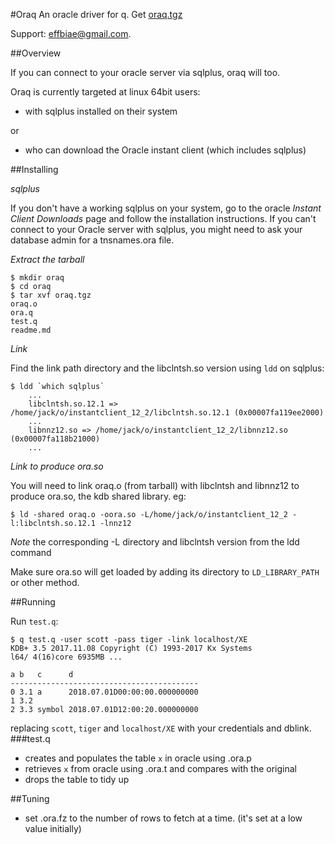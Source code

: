 #Oraq
An oracle driver for q.  Get [oraq.tgz](./oraq.tgz)

Support: effbiae@gmail.com.

##Overview

If you can connect to your oracle server via sqlplus, oraq will too.

Oraq is currently targeted at linux 64bit users:

 - with sqlplus installed on their system

or

 - who can download the Oracle instant client (which includes sqlplus)

##Installing

_sqlplus_

If you don't have a working sqlplus on your system, go to the oracle _Instant Client Downloads_ page and follow the installation instructions.  If you can't connect to your Oracle server with sqlplus, you might need to ask your database admin for a tnsnames.ora file.  

_Extract the tarball_

    $ mkdir oraq
    $ cd oraq
    $ tar xvf oraq.tgz 
    oraq.o
    ora.q
    test.q
    readme.md

_Link_

Find the link path directory and the libclntsh.so version using ```ldd``` on sqlplus: 

    $ ldd `which sqlplus`
        ...
        libclntsh.so.12.1 => /home/jack/o/instantclient_12_2/libclntsh.so.12.1 (0x00007fa119ee2000)
        ...
        libnnz12.so => /home/jack/o/instantclient_12_2/libnnz12.so (0x00007fa118b21000)
        ...

_Link to produce ora.so_

You will need to link oraq.o (from tarball) with libclntsh and libnnz12 to produce ora.so, the kdb shared library.  eg:

    $ ld -shared oraq.o -oora.so -L/home/jack/o/instantclient_12_2 -l:libclntsh.so.12.1 -lnnz12

_Note_ the corresponding -L directory and libclntsh version from the ldd command

Make sure ora.so will get loaded by adding its directory to ```LD_LIBRARY_PATH``` or other method.

##Running

Run ```test.q```:

    $ q test.q -user scott -pass tiger -link localhost/XE
    KDB+ 3.5 2017.11.08 Copyright (C) 1993-2017 Kx Systems
    l64/ 4(16)core 6935MB ...
    
    a b   c      d                            
    ------------------------------------------
    0 3.1 a      2018.07.01D00:00:00.000000000
    1 3.2                                     
    2 3.3 symbol 2018.07.01D12:00:20.000000000

replacing ```scott```, ```tiger``` and ```localhost/XE``` with your credentials and dblink.
###test.q
- creates and populates the table ```x``` in oracle using .ora.p
- retrieves ```x``` from oracle using .ora.t and compares with the original
- drops the table to tidy up

##Tuning

- set .ora.fz to the number of rows to fetch at a time.  (it's set at a low value initially)

